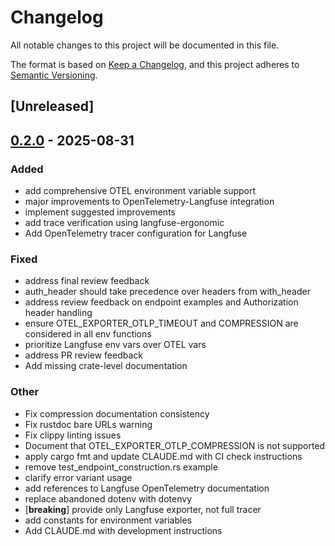 # Changelog

All notable changes to this project will be documented in this file.

The format is based on [Keep a Changelog](https://keepachangelog.com/en/1.0.0/),
and this project adheres to [Semantic Versioning](https://semver.org/spec/v2.0.0.html).

## [Unreleased]

## [0.2.0](https://github.com/genai-rs/opentelemetry-langfuse/compare/v0.1.0...v0.2.0) - 2025-08-31

### Added

- add comprehensive OTEL environment variable support
- major improvements to OpenTelemetry-Langfuse integration
- implement suggested improvements
- add trace verification using langfuse-ergonomic
- Add OpenTelemetry tracer configuration for Langfuse

### Fixed

- address final review feedback
- auth_header should take precedence over headers from with_header
- address review feedback on endpoint examples and Authorization header handling
- ensure OTEL_EXPORTER_OTLP_TIMEOUT and COMPRESSION are considered in all env functions
- prioritize Langfuse env vars over OTEL vars
- address PR review feedback
- Add missing crate-level documentation

### Other

- Fix compression documentation consistency
- Fix rustdoc bare URLs warning
- Fix clippy linting issues
- Document that OTEL_EXPORTER_OTLP_COMPRESSION is not supported
- apply cargo fmt and update CLAUDE.md with CI check instructions
- remove test_endpoint_construction.rs example
- clarify error variant usage
- add references to Langfuse OpenTelemetry documentation
- replace abandoned dotenv with dotenvy
- [**breaking**] provide only Langfuse exporter, not full tracer
- add constants for environment variables
- Add CLAUDE.md with development instructions
